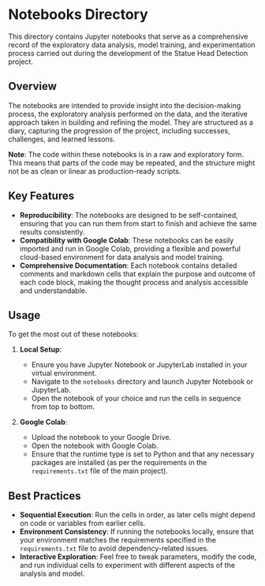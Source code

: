 # Notebooks Directory

This directory contains Jupyter notebooks that serve as a comprehensive record of the exploratory data analysis, model training, and experimentation process carried out during the development of the Statue Head Detection project.

## Overview

The notebooks are intended to provide insight into the decision-making process, the exploratory analysis performed on the data, and the iterative approach taken in building and refining the model. They are structured as a diary, capturing the progression of the project, including successes, challenges, and learned lessons.

**Note**: The code within these notebooks is in a raw and exploratory form. This means that parts of the code may be repeated, and the structure might not be as clean or linear as production-ready scripts.

## Key Features

- **Reproducibility**: The notebooks are designed to be self-contained, ensuring that you can run them from start to finish and achieve the same results consistently.
- **Compatibility with Google Colab**: These notebooks can be easily imported and run in Google Colab, providing a flexible and powerful cloud-based environment for data analysis and model training.
- **Comprehensive Documentation**: Each notebook contains detailed comments and markdown cells that explain the purpose and outcome of each code block, making the thought process and analysis accessible and understandable.

## Usage

To get the most out of these notebooks:

1. **Local Setup**:
    - Ensure you have Jupyter Notebook or JupyterLab installed in your virtual environment.
    - Navigate to the `notebooks` directory and launch Jupyter Notebook or JupyterLab.
    - Open the notebook of your choice and run the cells in sequence from top to bottom.

2. **Google Colab**:
    - Upload the notebook to your Google Drive.
    - Open the notebook with Google Colab.
    - Ensure that the runtime type is set to Python and that any necessary packages are installed (as per the requirements in the `requirements.txt` file of the main project).

## Best Practices

- **Sequential Execution**: Run the cells in order, as later cells might depend on code or variables from earlier cells.
- **Environment Consistency**: If running the notebooks locally, ensure that your environment matches the requirements specified in the `requirements.txt` file to avoid dependency-related issues.
- **Interactive Exploration**: Feel free to tweak parameters, modify the code, and run individual cells to experiment with different aspects of the analysis and model.
